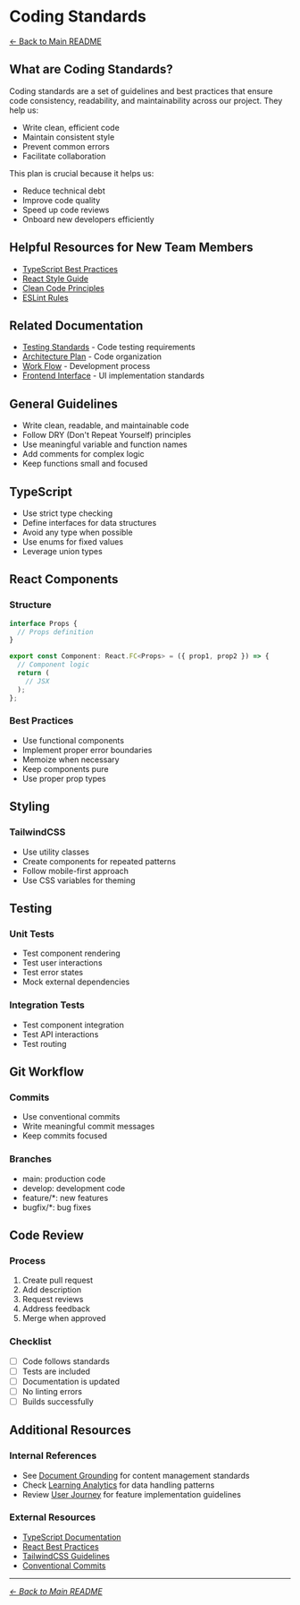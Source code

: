 # Coding Standards

[← Back to Main README](../README.md)

## What are Coding Standards?

Coding standards are a set of guidelines and best practices that ensure code consistency, readability, and maintainability across our project. They help us:
- Write clean, efficient code
- Maintain consistent style
- Prevent common errors
- Facilitate collaboration

This plan is crucial because it helps us:
- Reduce technical debt
- Improve code quality
- Speed up code reviews
- Onboard new developers efficiently

## Helpful Resources for New Team Members
- [TypeScript Best Practices](https://www.typescriptlang.org/docs/handbook/declaration-files/do-s-and-don-ts.html)
- [React Style Guide](https://github.com/airbnb/javascript/tree/master/react)
- [Clean Code Principles](https://github.com/ryanmcdermott/clean-code-javascript)
- [ESLint Rules](https://eslint.org/docs/rules/)

## Related Documentation
- [Testing Standards](testing-standards.md) - Code testing requirements
- [Architecture Plan](architecture-plan.md) - Code organization
- [Work Flow](work-flow.md) - Development process
- [Frontend Interface](frontend-interface-plan.md) - UI implementation standards

## General Guidelines

- Write clean, readable, and maintainable code
- Follow DRY (Don't Repeat Yourself) principles
- Use meaningful variable and function names
- Add comments for complex logic
- Keep functions small and focused

## TypeScript

- Use strict type checking
- Define interfaces for data structures
- Avoid any type when possible
- Use enums for fixed values
- Leverage union types

## React Components

### Structure
```typescript
interface Props {
  // Props definition
}

export const Component: React.FC<Props> = ({ prop1, prop2 }) => {
  // Component logic
  return (
    // JSX
  );
};
```

### Best Practices
- Use functional components
- Implement proper error boundaries
- Memoize when necessary
- Keep components pure
- Use proper prop types

## Styling

### TailwindCSS
- Use utility classes
- Create components for repeated patterns
- Follow mobile-first approach
- Use CSS variables for theming

## Testing

### Unit Tests
- Test component rendering
- Test user interactions
- Test error states
- Mock external dependencies

### Integration Tests
- Test component integration
- Test API interactions
- Test routing

## Git Workflow

### Commits
- Use conventional commits
- Write meaningful commit messages
- Keep commits focused

### Branches
- main: production code
- develop: development code
- feature/*: new features
- bugfix/*: bug fixes

## Code Review

### Process
1. Create pull request
2. Add description
3. Request reviews
4. Address feedback
5. Merge when approved

### Checklist
- [ ] Code follows standards
- [ ] Tests are included
- [ ] Documentation is updated
- [ ] No linting errors
- [ ] Builds successfully

## Additional Resources

### Internal References
- See [Document Grounding](document-grounding-plan.md) for content management standards
- Check [Learning Analytics](learning-analytics-plan.md) for data handling patterns
- Review [User Journey](user-journey-plan.md) for feature implementation guidelines

### External Resources
- [TypeScript Documentation](https://www.typescriptlang.org/docs/)
- [React Best Practices](https://reactjs.org/docs/hooks-rules.html)
- [TailwindCSS Guidelines](https://tailwindcss.com/docs)
- [Conventional Commits](https://www.conventionalcommits.org/)

---

*[← Back to Main README](../README.md)*